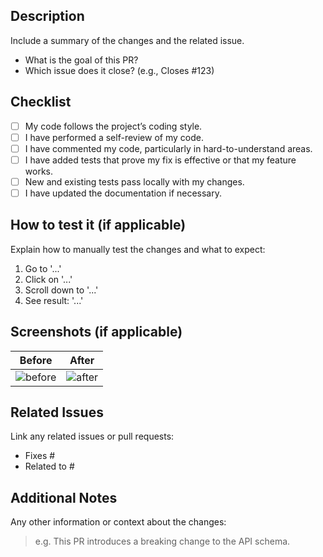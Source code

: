 ## Description

Include a summary of the changes and the related issue.

- What is the goal of this PR?
- Which issue does it close? (e.g., Closes #123)

## Checklist

- [ ] My code follows the project’s coding style.
- [ ] I have performed a self-review of my code.
- [ ] I have commented my code, particularly in hard-to-understand areas.
- [ ] I have added tests that prove my fix is effective or that my feature works.
- [ ] New and existing tests pass locally with my changes.
- [ ] I have updated the documentation if necessary.

## How to test it (if applicable)

Explain how to manually test the changes and what to expect:

1. Go to '...'
2. Click on '...'
3. Scroll down to '...'
4. See result: '...'

## Screenshots (if applicable)

| Before         | After         |
| -------------- | ------------- |
| ![before](url) | ![after](url) |

## Related Issues

Link any related issues or pull requests:

- Fixes #
- Related to #

## Additional Notes

Any other information or context about the changes:

> e.g. This PR introduces a breaking change to the API schema.
